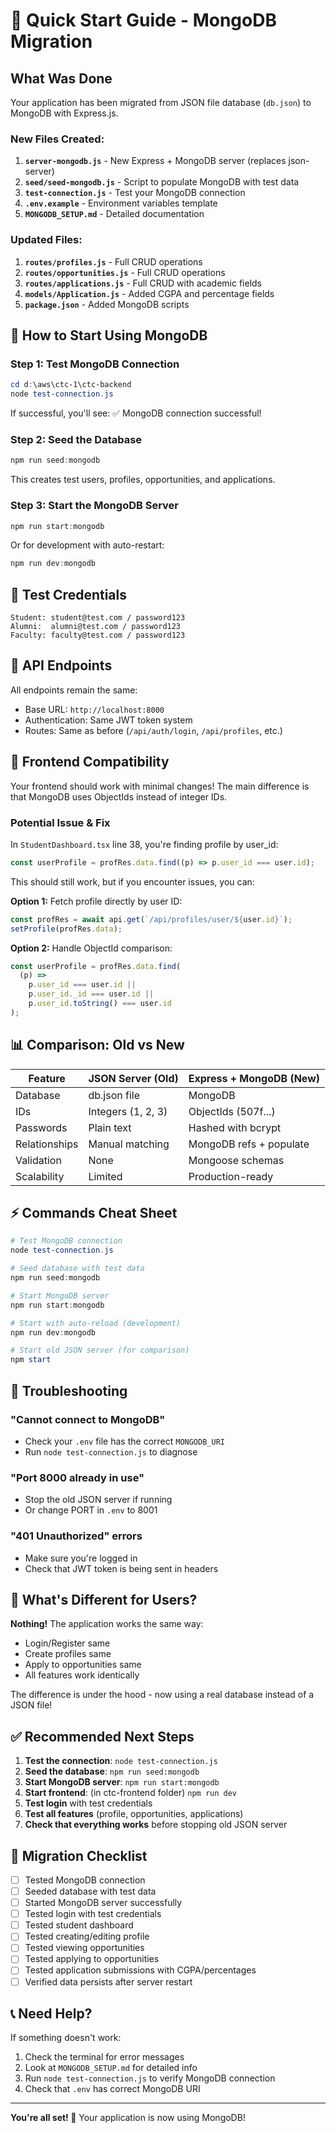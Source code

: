 # 🚀 Quick Start Guide - MongoDB Migration

## What Was Done

Your application has been migrated from JSON file database (`db.json`) to MongoDB with Express.js.

### New Files Created:

1. **`server-mongodb.js`** - New Express + MongoDB server (replaces json-server)
2. **`seed/seed-mongodb.js`** - Script to populate MongoDB with test data
3. **`test-connection.js`** - Test your MongoDB connection
4. **`.env.example`** - Environment variables template
5. **`MONGODB_SETUP.md`** - Detailed documentation

### Updated Files:

1. **`routes/profiles.js`** - Full CRUD operations
2. **`routes/opportunities.js`** - Full CRUD operations
3. **`routes/applications.js`** - Full CRUD with academic fields
4. **`models/Application.js`** - Added CGPA and percentage fields
5. **`package.json`** - Added MongoDB scripts

## 🎯 How to Start Using MongoDB

### Step 1: Test MongoDB Connection

```powershell
cd d:\aws\ctc-1\ctc-backend
node test-connection.js
```

If successful, you'll see: ✅ MongoDB connection successful!

### Step 2: Seed the Database

```powershell
npm run seed:mongodb
```

This creates test users, profiles, opportunities, and applications.

### Step 3: Start the MongoDB Server

```powershell
npm run start:mongodb
```

Or for development with auto-restart:

```powershell
npm run dev:mongodb
```

## 🔐 Test Credentials

```
Student: student@test.com / password123
Alumni:  alumni@test.com / password123
Faculty: faculty@test.com / password123
```

## 📡 API Endpoints

All endpoints remain the same:

- Base URL: `http://localhost:8000`
- Authentication: Same JWT token system
- Routes: Same as before (`/api/auth/login`, `/api/profiles`, etc.)

## 🔄 Frontend Compatibility

Your frontend should work with minimal changes! The main difference is that MongoDB uses ObjectIds instead of integer IDs.

### Potential Issue & Fix

In `StudentDashboard.tsx` line 38, you're finding profile by user_id:

```javascript
const userProfile = profRes.data.find((p) => p.user_id === user.id);
```

This should still work, but if you encounter issues, you can:

**Option 1:** Fetch profile directly by user ID:

```javascript
const profRes = await api.get(`/api/profiles/user/${user.id}`);
setProfile(profRes.data);
```

**Option 2:** Handle ObjectId comparison:

```javascript
const userProfile = profRes.data.find(
  (p) =>
    p.user_id === user.id ||
    p.user_id._id === user.id ||
    p.user_id.toString() === user.id
);
```

## 📊 Comparison: Old vs New

| Feature       | JSON Server (Old)  | Express + MongoDB (New) |
| ------------- | ------------------ | ----------------------- |
| Database      | db.json file       | MongoDB                 |
| IDs           | Integers (1, 2, 3) | ObjectIds (507f...)     |
| Passwords     | Plain text         | Hashed with bcrypt      |
| Relationships | Manual matching    | MongoDB refs + populate |
| Validation    | None               | Mongoose schemas        |
| Scalability   | Limited            | Production-ready        |

## ⚡ Commands Cheat Sheet

```powershell
# Test MongoDB connection
node test-connection.js

# Seed database with test data
npm run seed:mongodb

# Start MongoDB server
npm run start:mongodb

# Start with auto-reload (development)
npm run dev:mongodb

# Start old JSON server (for comparison)
npm start
```

## 🐛 Troubleshooting

### "Cannot connect to MongoDB"

- Check your `.env` file has the correct `MONGODB_URI`
- Run `node test-connection.js` to diagnose

### "Port 8000 already in use"

- Stop the old JSON server if running
- Or change PORT in `.env` to 8001

### "401 Unauthorized" errors

- Make sure you're logged in
- Check that JWT token is being sent in headers

## 🎨 What's Different for Users?

**Nothing!** The application works the same way:

- Login/Register same
- Create profiles same
- Apply to opportunities same
- All features work identically

The difference is under the hood - now using a real database instead of a JSON file!

## ✅ Recommended Next Steps

1. **Test the connection**: `node test-connection.js`
2. **Seed the database**: `npm run seed:mongodb`
3. **Start MongoDB server**: `npm run start:mongodb`
4. **Start frontend**: (in ctc-frontend folder) `npm run dev`
5. **Test login** with test credentials
6. **Test all features** (profile, opportunities, applications)
7. **Check that everything works** before stopping old JSON server

## 🎯 Migration Checklist

- [ ] Tested MongoDB connection
- [ ] Seeded database with test data
- [ ] Started MongoDB server successfully
- [ ] Tested login with test credentials
- [ ] Tested student dashboard
- [ ] Tested creating/editing profile
- [ ] Tested viewing opportunities
- [ ] Tested applying to opportunities
- [ ] Tested application submissions with CGPA/percentages
- [ ] Verified data persists after server restart

## 📞 Need Help?

If something doesn't work:

1. Check the terminal for error messages
2. Look at `MONGODB_SETUP.md` for detailed info
3. Run `node test-connection.js` to verify MongoDB connection
4. Check that `.env` has correct MongoDB URI

---

**You're all set! 🎉** Your application is now using MongoDB!

